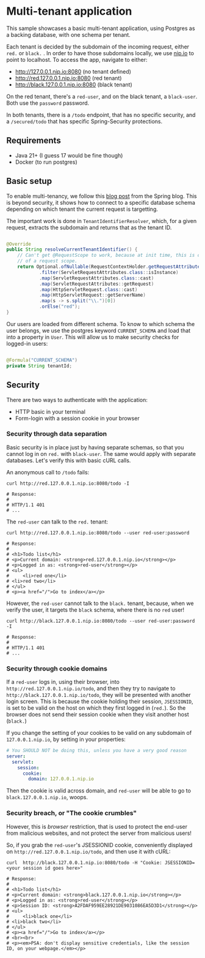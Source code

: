 # Multi-tenant application

This sample showcases a basic multi-tenant application, using Postgres as a backing database, with one
schema per tenant.

Each tenant is decided by the subdomain of the incoming request, either `red.` or `black.` . In order
to have those subdomains locally, we use [nip.io](https://nip.io/) to point to localhost. To access
the app, navigate to either:

- http://127.0.0.1.nip.io:8080 (no tenant defined)
- http://red.127.0.0.1.nip.io:8080 (red tenant)
- http://black.127.0.0.1.nip.io:8080 (black tenant)

On the red tenant, there's a `red-user`, and on the black tenant, a `black-user`. Both use the `password`
password.

In both tenants, there is a `/todo` endpoint, that has no specific security, and a `/secured/todo` that
has specific Spring-Security protections.

## Requirements

- Java 21+ (I guess 17 would be fine though)
- Docker (to run postgres)

## Basic setup

To enable multi-tenancy, we follow
this [blog post](https://spring.io/blog/2022/07/31/how-to-integrate-hibernates-multitenant-feature-with-spring-data-jpa-in-a-spring-boot-application)
from the Spring blog. This is beyond security, it shows how to connect to a specific database schema
depending on which tenant the current request is targetting.

The important work is done in `TenantIdentifierResolver`, which, for a given request, extracts the subdomain
and returns that as the tenant ID.

```java

@Override
public String resolveCurrentTenantIdentifier() {
    // Can't get @RequestScope to work, because at init time, this is called outside
    // of a request scope.
    return Optional.ofNullable(RequestContextHolder.getRequestAttributes())
            .filter(ServletRequestAttributes.class::isInstance)
            .map(ServletRequestAttributes.class::cast)
            .map(ServletRequestAttributes::getRequest)
            .map(HttpServletRequest.class::cast)
            .map(HttpServletRequest::getServerName)
            .map(s -> s.split("\\.")[0])
            .orElse("red");
}
```

Our users are loaded from different schema. To know to which schema the user belongs, we use the postgres
keyword `CURRENT_SCHEMA` and load that into a property in `User`. This will allow us to make security checks
for logged-in users:

```java

@Formula("CURRENT_SCHEMA")
private String tenantId;
```

## Security

There are two ways to authenticate with the application:

- HTTP basic in your terminal
- Form-login with a session cookie in your browser

### Security through data separation

Basic security is in place just by having separate schemas, so that you cannot log in on `red.` with `black-user`.
The same would apply with separate databases. Let's verify this with basic cURL calls.

An anonymous call to `/todo` fails:

```
curl http://red.127.0.0.1.nip.io:8080/todo -I

# Response:
#
# HTTP/1.1 401
# ...
```

The `red-user` can talk to the `red.` tenant:

```
curl http://red.127.0.0.1.nip.io:8080/todo --user red-user:password

# Response:
#
# <h1>Todo list</h1>
# <p>Current domain: <strong>red.127.0.0.1.nip.io</strong></p>
# <p>Logged in as: <strong>red-user</strong></p>
# <ul>
#     <li>red one</li>
# <li>red two</li>
# </ul>
# <p><a href="/">Go to index</a></p>
```

However, the `red-user` cannot talk to the `black.` tenant, because, when we verify the user,
it targets the `black` schema, where there is no `red` user!

```
curl http://black.127.0.0.1.nip.io:8080/todo --user red-user:password -I

# Response:
#
# HTTP/1.1 401
# ...
```

### Security through cookie domains

If a `red-user` logs in, using their browser, into `http://red.127.0.0.1.nip.io/todo`, and then they try to
navigate to `http://black.127.0.0.1.nip.io/todo`, they will be presented with another login screen. This is
because the cookie holding their session, `JSESSIONID`, is set to be valid on the host on which they first
logged in (`red.`). So the browser does not send their session cookie when they visit another host (`black.`)

If you change the setting of your cookies to be valid on any subdomain of `127.0.0.1.nip.io`, by setting in
your properties:

```yaml
# You SHOULD NOT be doing this, unless you have a very good reason 
server:
  servlet:
    session:
      cookie:
        domain: 127.0.0.1.nip.io
```

Then the cookie is valid across domain, and `red-user` will be able to go to `black.127.0.0.1.nip.io`, woops.

### Security breach, or "The cookie crumbles"

However, this is _browser_ restriction, that is used to protect the end-user from malicious websites, and not
protect the server from malicious users!

So, if you grab the `red-user`'s JSESSIONID cookie, conveniently displayed on `http://red.127.0.0.1.nip.io/todo`,
and then use it with cURL:

```
curl  http://black.127.0.0.1.nip.io:8080/todo -H "Cookie: JSESSIONID=<your session id goes here>"        

# Response:
# 
# <h1>Todo list</h1>
# <p>Current domain: <strong>black.127.0.0.1.nip.io</strong></p>
# <p>Logged in as: <strong>red-user</strong></p>
# <p>Session ID: <strong>A2FDAF959EE28921DE9031086EA5D3D1</strong></p>
# <ul>
#     <li>black one</li>
# <li>black two</li>
# </ul>
# <p><a href="/">Go to index</a></p>
# <br><br>
# <p><em>PSA: don't display sensitive credentials, like the session ID, on your webpage.</em></p>
```